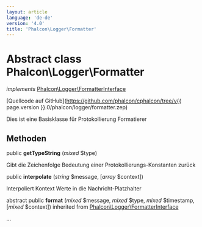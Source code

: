 ```yaml
---
layout: article
language: 'de-de'
version: '4.0'
title: 'Phalcon\Logger\Formatter'
---
```

# Abstract class **Phalcon\Logger\Formatter**

*implements* [Phalcon\Logger\FormatterInterface](Phalcon_Logger_FormatterInterface)

[Quellcode auf GitHub](https://github.com/phalcon/cphalcon/tree/v{{ page.version }}.0/phalcon/logger/formatter.zep)

Dies ist eine Basisklasse für Protokollierung Formatierer

## Methoden

public **getTypeString** (*mixed* $type)

Gibt die Zeichenfolge Bedeutung einer Protokollierungs-Konstanten zurück

public **interpolate** (*string* $message, [*array* $context])

Interpoliert Kontext Werte in die Nachricht-Platzhalter

abstract public **format** (*mixed* $message, *mixed* $type, *mixed* $timestamp, [*mixed* $context]) inherited from [Phalcon\Logger\FormatterInterface](Phalcon_Logger_FormatterInterface)

...